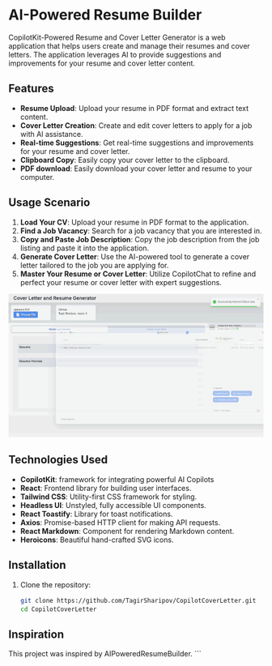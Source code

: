 # AI-Powered Resume Builder

CopilotKit-Powered Resume and Cover Letter Generator is a web application that helps users create and manage their resumes and cover letters. The application leverages AI to provide suggestions and improvements for your resume and cover letter content.

## Features

- **Resume Upload**: Upload your resume in PDF format and extract text content.
- **Cover Letter Creation**: Create and edit cover letters to apply for a job with AI assistance.
- **Real-time Suggestions**: Get real-time suggestions and improvements for your resume and cover letter.
- **Clipboard Copy**: Easily copy your cover letter to the clipboard.
- **PDF download**: Easily download your cover letter and resume to your computer.

## Usage Scenario

1. **Load Your CV**: Upload your resume in PDF format to the application.
2. **Find a Job Vacancy**: Search for a job vacancy that you are interested in.
3. **Copy and Paste Job Description**: Copy the job description from the job listing and paste it into the application.
4. **Generate Cover Letter**: Use the AI-powered tool to generate a cover letter tailored to the job you are applying for.
5. **Master Your Resume or Cover Letter**: Utilize CopilotChat to refine and perfect your resume or cover letter with expert suggestions.

![Demo](public/usage.gif)

## Technologies Used

- **CopilotKit**: framework for integrating powerful AI Copilots
- **React**: Frontend library for building user interfaces.
- **Tailwind CSS**: Utility-first CSS framework for styling.
- **Headless UI**: Unstyled, fully accessible UI components.
- **React Toastify**: Library for toast notifications.
- **Axios**: Promise-based HTTP client for making API requests.
- **React Markdown**: Component for rendering Markdown content.
- **Heroicons**: Beautiful hand-crafted SVG icons.

## Installation

1. Clone the repository:

   ```sh
   git clone https://github.com/TagirSharipov/CopilotCoverLetter.git
   cd CopilotCoverLetter
   ```

## Inspiration

This project was inspired by AIPoweredResumeBuilder. ```
